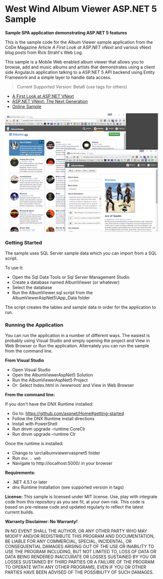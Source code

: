 # West Wind Album Viewer ASP.NET 5 Sample
**Sample SPA application demonstrating ASP.NET 5 features**

This is the sample code for the Album Viewer sample application from the 
CoDe Magazine Article *A First Look at ASP.NET vNext* and various vNext blog
posts from Rick Strahl's Web Log.

This sample is a Mobile Web enabled album viewer that allows you to browse, add and music albums and artists that demonstrates using a client side AngularJs application talking to a ASP.NET 5 API backend using Entity Framework and a simple layer to handle data access. 

> Current Supported Version: Beta6 (use tags for others)

* [A First Look at ASP.NET VNext](http://www.codemag.com/Article/1501081)
* [ASP.NET VNext: The Next Generation](http://www.codemag.com/Article/1501061)
* [Online Sample](http://samples.west-wind.com/albumviewer/index.html)

![](AlbumViewer.png)

### Getting Started ###
The sample uses SQL Server sample data which you can import from a SQL script.

To use it:

* Open the Sql Data Tools or Sql Server Management Studio
* Create a database named AlbumViewer (or whatever)
* Select the database
* Run the AlbumViewer.sql script from the AlbumViewerAspNet5\App_Data folder

The script creates the tables and sample data in order for the application to run.

### Running the Application ###
You can run the application in a number of different ways. The easiest is probably
using Visual Studio and simply opening the project and View in Web Browser or Run
the application. Alternately you can run the sample from the command line.

**From Visual Studio**
* Open Visual Studio
* Open the AlbumViewerAspNet5 Solution
* Run the AlbumViewerAspNet5 Project
* Or: Select Index.html in /wwwroot/ and View in Web Browser

**From the command line:**

If you don't have the DNX Runtime installed:

* Go to: https://github.com/aspnet/Home#getting-started
* Follow the DNX Runtime install directions
* Install with PowerShell
* Run dnvm upgrade -runtime CoreClr 
* Run dnvm upgrade -runtime Clr

Once the runtime is installed:

* Change to <install>\src\albumviewervaspnet5 folder
* Run `dnx . web`
* Navigate to http://localhost:5000/ in your browser

**Requirements:**
* .NET 4.5.1 or later
* dnx Runtime Installation  (see supported version in tags)

**License:**
This sample is licensed under MIT license. Use, play with integrate code from
this repository as you see fit, at your own risk. This code is based on pre-release
code and updated regularly to reflect the latest current builds.

**Warranty Disclaimer: No Warranty!**

IN NO EVENT SHALL THE AUTHOR, OR ANY OTHER PARTY WHO MAY MODIFY AND/OR REDISTRIBUTE 
THIS PROGRAM AND DOCUMENTATION, BE LIABLE FOR ANY COMMERCIAL, SPECIAL, INCIDENTAL, OR 
CONSEQUENTIAL DAMAGES ARISING OUT OF THE USE OR INABILITY TO USE THE PROGRAM INCLUDING, 
BUT NOT LIMITED TO, LOSS OF DATA OR DATA BEING RENDERED INACCURATE OR LOSSES SUSTAINED 
BY YOU OR LOSSES SUSTAINED BY THIRD PARTIES OR A FAILURE OF THE PROGRAM TO OPERATE WITH 
ANY OTHER PROGRAMS, EVEN IF YOU OR OTHER PARTIES HAVE BEEN ADVISED OF THE POSSIBILITY 
OF SUCH DAMAGES.
